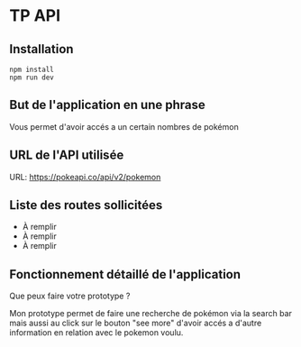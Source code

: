 # TP API

## Installation

```
npm install
npm run dev
```

## But de l'application en une phrase

Vous permet d'avoir accés a un certain nombres de pokémon

## URL de l'API utilisée

URL: https://pokeapi.co/api/v2/pokemon

## Liste des routes sollicitées

- À remplir
- À remplir
- À remplir

## Fonctionnement détaillé de l'application

Que peux faire votre prototype ?

Mon prototype permet de faire une recherche de pokémon via la search bar
mais aussi au click sur le bouton "see more" d'avoir accés a d'autre information en relation avec le pokemon voulu.
